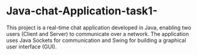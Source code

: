 # Java-chat-Application-task1-
This project is a real-time chat application developed in Java, enabling two users (Client and Server) to communicate over a network. The application uses Java Sockets for communication and Swing for building a graphical user interface (GUI). 
